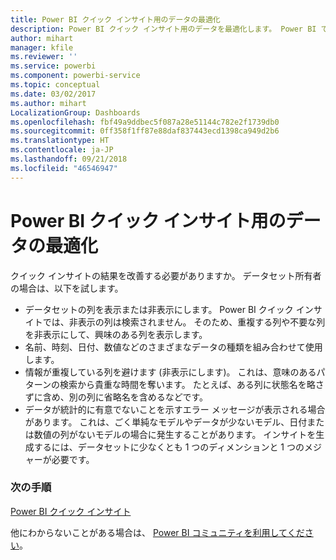 ```yaml
---
title: Power BI クイック インサイト用のデータの最適化
description: Power BI クイック インサイト用のデータを最適化します。 Power BI でデータの詳細情報を見つけられない場合、実行できることを説明しています。
author: mihart
manager: kfile
ms.reviewer: ''
ms.service: powerbi
ms.component: powerbi-service
ms.topic: conceptual
ms.date: 03/02/2017
ms.author: mihart
LocalizationGroup: Dashboards
ms.openlocfilehash: fbf49a9ddbec5f087a28e51144c782e2f1739db0
ms.sourcegitcommit: 0ff358f1ff87e88daf837443ecd1398ca949d2b6
ms.translationtype: HT
ms.contentlocale: ja-JP
ms.lasthandoff: 09/21/2018
ms.locfileid: "46546947"
---
```

# <a name="optimize-your-data-for-power-bi-quick-insights"></a>Power BI クイック インサイト用のデータの最適化
クイック インサイトの結果を改善する必要がありますか。  データセット所有者の場合は、以下を試します。

* データセットの列を表示または非表示にします。 Power BI クイック インサイトでは、非表示の列は検索されません。  そのため、重複する列や不要な列を非表示にして、興味のある列を表示します。
* 名前、時刻、日付、数値などのさまざまなデータの種類を組み合わせて使用します。
* 情報が重複している列を避けます (非表示にします)。  これは、意味のあるパターンの検索から貴重な時間を奪います。  たとえば、ある列に状態名を略さずに含め、別の列に省略名を含めるなどです。
* データが統計的に有意でないことを示すエラー メッセージが表示される場合があります。  これは、ごく単純なモデルやデータが少ないモデル、日付または数値の列がないモデルの場合に発生することがあります。 インサイトを生成するには、データセットに少なくとも 1 つのディメンションと 1 つのメジャーが必要です。

### <a name="next-steps"></a>次の手順
[Power BI クイック インサイト](consumer/end-user-insights.md)

他にわからないことがある場合は、 [Power BI コミュニティを利用してください](http://community.powerbi.com/)。

